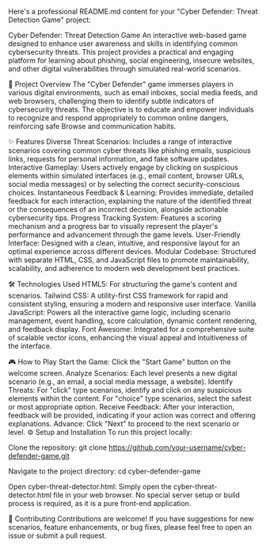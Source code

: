 Here's a professional README.md content for your "Cyber Defender: Threat Detection Game" project:

Cyber Defender: Threat Detection Game
An interactive web-based game designed to enhance user awareness and skills in identifying common cybersecurity threats. This project provides a practical and engaging platform for learning about phishing, social engineering, insecure websites, and other digital vulnerabilities through simulated real-world scenarios.

🚀 Project Overview
The "Cyber Defender" game immerses players in various digital environments, such as email inboxes, social media feeds, and web browsers, challenging them to identify subtle indicators of cybersecurity threats. The objective is to educate and empower individuals to recognize and respond appropriately to common online dangers, reinforcing safe Browse and communication habits.

✨ Features
Diverse Threat Scenarios: Includes a range of interactive scenarios covering common cyber threats like phishing emails, suspicious links, requests for personal information, and fake software updates.
Interactive Gameplay: Users actively engage by clicking on suspicious elements within simulated interfaces (e.g., email content, browser URLs, social media messages) or by selecting the correct security-conscious choices.
Instantaneous Feedback & Learning: Provides immediate, detailed feedback for each interaction, explaining the nature of the identified threat or the consequences of an incorrect decision, alongside actionable cybersecurity tips.
Progress Tracking System: Features a scoring mechanism and a progress bar to visually represent the player's performance and advancement through the game levels.
User-Friendly Interface: Designed with a clean, intuitive, and responsive layout for an optimal experience across different devices.
Modular Codebase: Structured with separate HTML, CSS, and JavaScript files to promote maintainability, scalability, and adherence to modern web development best practices.

🛠️ Technologies Used
HTML5: For structuring the game's content and scenarios.
Tailwind CSS: A utility-first CSS framework for rapid and consistent styling, ensuring a modern and responsive user interface.
Vanilla JavaScript: Powers all the interactive game logic, including scenario management, event handling, score calculation, dynamic content rendering, and feedback display.
Font Awesome: Integrated for a comprehensive suite of scalable vector icons, enhancing the visual appeal and intuitiveness of the interface.

🎮 How to Play
Start the Game: Click the "Start Game" button on the welcome screen.
Analyze Scenarios: Each level presents a new digital scenario (e.g., an email, a social media message, a website).
Identify Threats: For "click" type scenarios, identify and click on any suspicious elements within the content. For "choice" type scenarios, select the safest or most appropriate option.
Receive Feedback: After your interaction, feedback will be provided, indicating if your action was correct and offering explanations.
Advance: Click "Next" to proceed to the next scenario or level.
⚙️ Setup and Installation
To run this project locally:

Clone the repository:
git clone https://github.com/your-username/cyber-defender-game.git

Navigate to the project directory:
cd cyber-defender-game

Open cyber-threat-detector.html: Simply open the cyber-threat-detector.html file in your web browser.
No special server setup or build process is required, as it is a pure front-end application.

🤝 Contributing
Contributions are welcome! If you have suggestions for new scenarios, feature enhancements, or bug fixes, please feel free to open an issue or submit a pull request.
